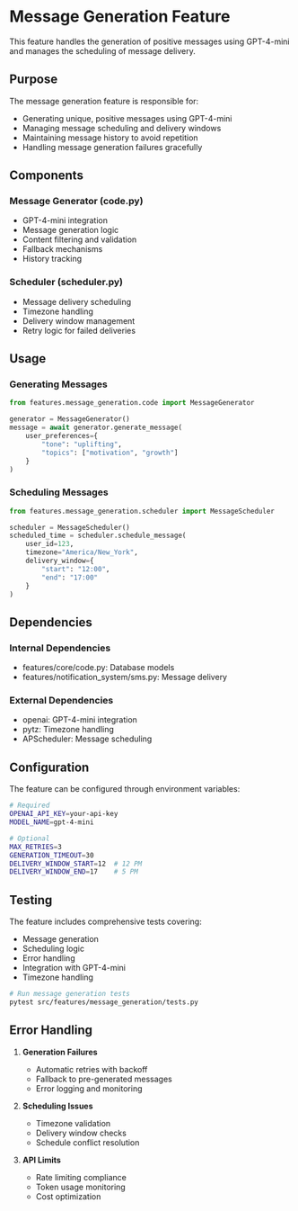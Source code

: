 # Message Generation Feature

This feature handles the generation of positive messages using GPT-4-mini and manages the scheduling of message delivery.

## Purpose

The message generation feature is responsible for:
- Generating unique, positive messages using GPT-4-mini
- Managing message scheduling and delivery windows
- Maintaining message history to avoid repetition
- Handling message generation failures gracefully

## Components

### Message Generator (code.py)
- GPT-4-mini integration
- Message generation logic
- Content filtering and validation
- Fallback mechanisms
- History tracking

### Scheduler (scheduler.py)
- Message delivery scheduling
- Timezone handling
- Delivery window management
- Retry logic for failed deliveries

## Usage

### Generating Messages

```python
from features.message_generation.code import MessageGenerator

generator = MessageGenerator()
message = await generator.generate_message(
    user_preferences={
        "tone": "uplifting",
        "topics": ["motivation", "growth"]
    }
)
```

### Scheduling Messages

```python
from features.message_generation.scheduler import MessageScheduler

scheduler = MessageScheduler()
scheduled_time = scheduler.schedule_message(
    user_id=123,
    timezone="America/New_York",
    delivery_window={
        "start": "12:00",
        "end": "17:00"
    }
)
```

## Dependencies

### Internal Dependencies
- features/core/code.py: Database models
- features/notification_system/sms.py: Message delivery

### External Dependencies
- openai: GPT-4-mini integration
- pytz: Timezone handling
- APScheduler: Message scheduling

## Configuration

The feature can be configured through environment variables:

```bash
# Required
OPENAI_API_KEY=your-api-key
MODEL_NAME=gpt-4-mini

# Optional
MAX_RETRIES=3
GENERATION_TIMEOUT=30
DELIVERY_WINDOW_START=12  # 12 PM
DELIVERY_WINDOW_END=17    # 5 PM
```

## Testing

The feature includes comprehensive tests covering:
- Message generation
- Scheduling logic
- Error handling
- Integration with GPT-4-mini
- Timezone handling

```bash
# Run message generation tests
pytest src/features/message_generation/tests.py
```

## Error Handling

1. **Generation Failures**
   - Automatic retries with backoff
   - Fallback to pre-generated messages
   - Error logging and monitoring

2. **Scheduling Issues**
   - Timezone validation
   - Delivery window checks
   - Schedule conflict resolution

3. **API Limits**
   - Rate limiting compliance
   - Token usage monitoring
   - Cost optimization
